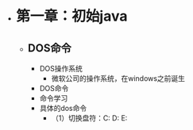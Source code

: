 - # 第一章：初始java
	- ## DOS命令
		- DOS操作系统
			- 微软公司的操作系统，在windows之前诞生
		- DOS命令
		- 命令学习
		- 具体的dos命令
			- （1）切换盘符：C: D: E: